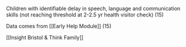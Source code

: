 Children with identifiable delay in speech, language and communication skills (not reaching threshold at 2-2.5 yr health visitor check) (15)

Data comes from [[Early Help Module]] (15)

[[Insight Bristol & Think Family]]